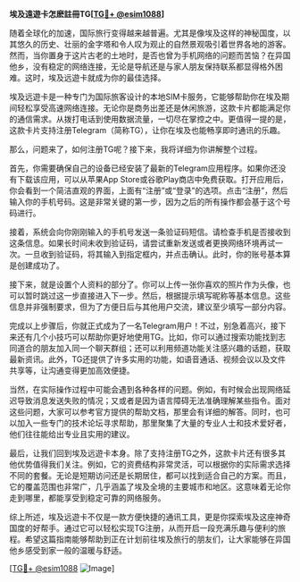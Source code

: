 **埃及遠遊卡怎麽註冊TG[[TG💪+ @esim1088](https://t.me/s/esim1088)]**

随着全球化的加速，国际旅行变得越来越普遍。尤其是像埃及这样的神秘国度，以其悠久的历史、壮丽的金字塔和令人叹为观止的自然景观吸引着世界各地的游客。然而，当你置身于这片古老的土地时，是否也曾为手机网络的问题而苦恼？在异国他乡，没有稳定的网络连接，无论是导航还是与家人朋友保持联系都显得格外困难。这时，埃及远遊卡就成为你的最佳选择。

埃及远遊卡是一种专门为国际旅客设计的本地SIM卡服务，它能够帮助你在埃及期间轻松享受高速网络连接。无论你是商务出差还是休闲旅游，这款卡片都能满足你的通信需求。从拨打电话到使用数据流量，一切尽在掌控之中。更值得一提的是，这款卡片支持注册Telegram（简称TG），让你在埃及也能畅享即时通讯的乐趣。

那么，问题来了，如何注册TG呢？接下来，我将详细为你讲解整个过程。

首先，你需要确保自己的设备已经安装了最新的Telegram应用程序。如果你还没有下载该应用，可以从苹果App Store或谷歌Play商店中免费获取。打开应用后，你会看到一个简洁直观的界面，上面有“注册”或“登录”的选项。点击“注册”，然后输入你的手机号码。这是非常关键的第一步，因为之后的所有操作都会基于这个号码进行。

接着，系统会向你刚刚输入的手机号发送一条验证码短信。请检查手机是否接收到这条信息。如果长时间未收到验证码，请尝试重新发送或者更换网络环境再试一次。一旦收到验证码，将其输入到指定框内，并点击确认。此时，你的账号基本算是创建成功了。

接下来，就是设置个人资料的部分了。你可以上传一张你喜欢的照片作为头像，也可以暂时跳过这一步直接进入下一步。然后，根据提示填写昵称等基本信息。这些信息并非强制要求，但为了方便日后与其他用户交流，建议至少填写一部分内容。

完成以上步骤后，你就正式成为了一名Telegram用户！不过，别急着高兴，接下来还有几个小技巧可以帮助你更好地使用TG。比如，你可以通过搜索功能找到志同道合的朋友加入同一个聊天群组；还可以利用频道功能关注感兴趣的话题，获取最新资讯。此外，TG还提供了许多实用的功能，如语音通话、视频会议以及文件共享等，让沟通变得更加高效便捷。

当然，在实际操作过程中可能会遇到各种各样的问题。例如，有时候会出现网络延迟导致消息发送失败的情况；又或者是因为语言障碍无法准确理解某些指令。面对这些问题，大家可以参考官方提供的帮助文档，那里会有详细的解答。同时，也可以加入一些专门的技术论坛寻求帮助，那里聚集了大量的专业人士和技术爱好者，他们往往能给出专业且实用的建议。

最后，让我们回到埃及远遊卡本身。除了支持注册TG之外，这款卡片还有很多其他优势值得我们关注。例如，它的资费结构非常灵活，可以根据你的实际需求选择不同的套餐。无论是短期访问还是长期居住，都可以找到适合自己的方案。而且，它的覆盖范围也非常广，几乎涵盖了埃及全境的主要城市和地区。这意味着无论你走到哪里，都能享受到稳定可靠的网络服务。

综上所述，埃及远遊卡不仅是一款方便快捷的通讯工具，更是你探索埃及这座神奇国度的好帮手。通过它可以轻松实现TG注册，从而开启一段充满乐趣与便利的旅程。希望这篇指南能够帮助到正在计划前往埃及旅行的朋友们，让大家能够在异国他乡感受到家一般的温暖与舒适。

[[TG💪+ @esim1088](https://t.me/s/esim1088) ![Image](https://i.postimg.cc/4NQfJmqS/Snipaste-2025-05-13-00-14-12.png)]